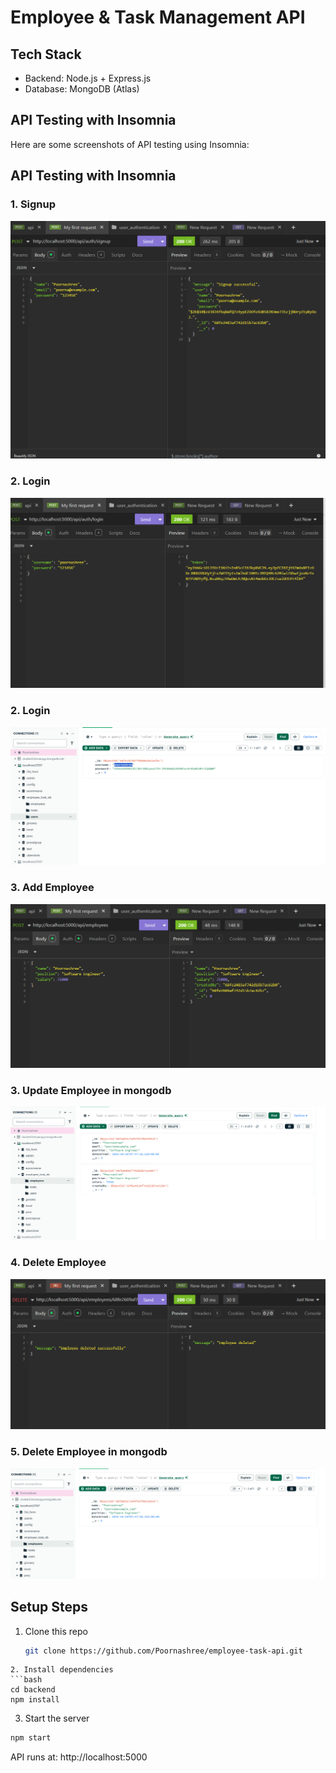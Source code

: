 # Employee & Task Management API

##  Tech Stack
- Backend: Node.js + Express.js
- Database: MongoDB (Atlas)

## API Testing with Insomnia

Here are some screenshots of API testing using Insomnia:

## API Testing with Insomnia


### 1. Signup
![Sign up](assets/signup.png)

### 2. Login
![login](assets/login.png)

### 2. Login
![login](assets/loginmongodb.png)

### 3. Add Employee
![add Employee](assets/dashboard.png)

### 3. Update Employee in mongodb
![Update Employee](assets/addmongodb.png)

### 4. Delete Employee
![Delete Employee](assets/deleted.png)

### 5. Delete Employee in mongodb
![Delete Employee](assets/deletedmongodb.png)



##  Setup Steps
1. Clone this repo  
   ```bash
   git clone https://github.com/Poornashree/employee-task-api.git
```
2. Install dependencies
```bash
cd backend
npm install
```

3. Start the server
```bash
npm start
```

API runs at: http://localhost:5000
